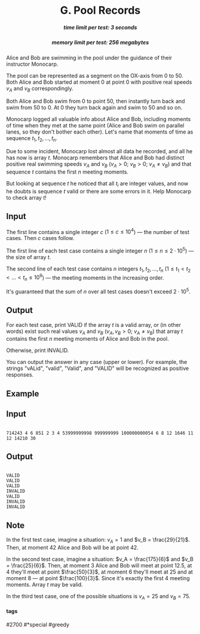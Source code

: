 <h1 style='text-align: center;'> G. Pool Records</h1>

<h5 style='text-align: center;'>time limit per test: 3 seconds</h5>
<h5 style='text-align: center;'>memory limit per test: 256 megabytes</h5>

Alice and Bob are swimming in the pool under the guidance of their instructor Monocarp.

The pool can be represented as a segment on the OX-axis from $0$ to $50$. Both Alice and Bob started at moment $0$ at point $0$ with positive real speeds $v_A$ and $v_B$ correspondingly.

Both Alice and Bob swim from $0$ to point $50$, then instantly turn back and swim from $50$ to $0$. At $0$ they turn back again and swim to $50$ and so on.

Monocarp logged all valuable info about Alice and Bob, including moments of time when they met at the same point (Alice and Bob swim on parallel lanes, so they don't bother each other). Let's name that moments of time as sequence $t_1, t_2, \dots, t_n$.

Due to some incident, Monocarp lost almost all data he recorded, and all he has now is array $t$. Monocarp remembers that Alice and Bob had distinct positive real swimming speeds $v_A$ and $v_B$ ($v_A > 0$; $v_B > 0$; $v_A \neq v_B$) and that sequence $t$ contains the first $n$ meeting moments.

But looking at sequence $t$ he noticed that all $t_i$ are integer values, and now he doubts is sequence $t$ valid or there are some errors in it. Help Monocarp to check array $t$!

## Input

The first line contains a single integer $c$ ($1 \le c \le 10^4$) — the number of test cases. Then $c$ cases follow.

The first line of each test case contains a single integer $n$ ($1 \le n \le 2 \cdot 10^5$) — the size of array $t$.

The second line of each test case contains $n$ integers $t_1, t_2, \dots, t_n$ ($1 \le t_1 < t_2 < \dots < t_n \le 10^9$) — the meeting moments in the increasing order.

It's guaranteed that the sum of $n$ over all test cases doesn't exceed $2 \cdot 10^5$.

## Output

For each test case, print VALID if the array $t$ is a valid array, or (in other words) exist such real values $v_A$ and $v_B$ ($v_A, v_B > 0$; $v_A \neq v_B$) that array $t$ contains the first $n$ meeting moments of Alice and Bob in the pool.

Otherwise, print INVALID.

You can output the answer in any case (upper or lower). For example, the strings "vALid", "valid", "Valid", and "VALID" will be recognized as positive responses.

## Example

## Input


```

714243 4 6 851 2 3 4 53999999998 999999999 100000000054 6 8 12 1646 11 12 14210 30
```
## Output


```

VALID
VALID
VALID
INVALID
VALID
INVALID
INVALID

```
## Note

In the first test case, imagine a situation: $v_A = 1$ and $v_B = \frac{29}{21}$. Then, at moment $42$ Alice and Bob will be at point $42$.

In the second test case, imagine a situation: $v_A = \frac{175}{6}$ and $v_B = \frac{25}{6}$. Then, at moment $3$ Alice and Bob will meet at point $12.5$, at $4$ they'll meet at point $\frac{50}{3}$, at moment $6$ they'll meet at $25$ and at moment $8$ — at point $\frac{100}{3}$. Since it's exactly the first $4$ meeting moments. Array $t$ may be valid.

In the third test case, one of the possible situations is $v_A = 25$ and $v_B = 75$.



#### tags 

#2700 #*special #greedy 
